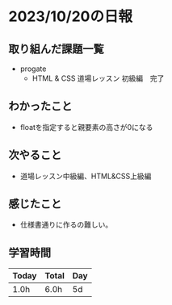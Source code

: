 # 2023/10/20の日報
## 取り組んだ課題一覧
- progate
    - HTML & CSS 道場レッスン 初級編　完了
## わかったこと
- floatを指定すると親要素の高さが0になる
## 次やること
- 道場レッスン中級編、HTML&CSS上級編
## 感じたこと
- 仕様書通りに作るの難しい。
## 学習時間
|Today|Total|Day|
|-|-|-|
|1.0h|6.0h|5d|